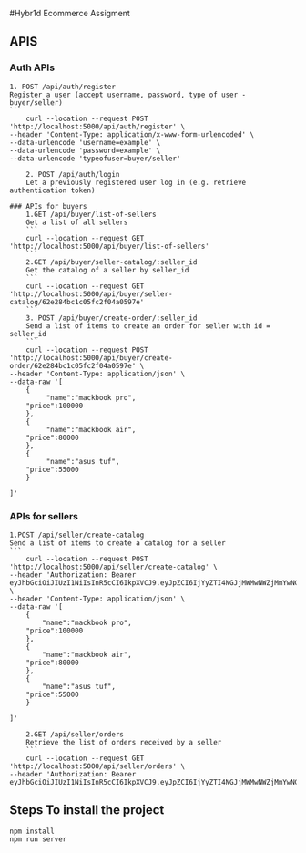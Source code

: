 #Hybr1d Ecommerce Assigment

## APIS
### Auth APIs
    1. POST /api/auth/register
    Register a user (accept username, password, type of user - buyer/seller)
    ```
        curl --location --request POST 'http://localhost:5000/api/auth/register' \
    --header 'Content-Type: application/x-www-form-urlencoded' \
    --data-urlencode 'username=example' \
    --data-urlencode 'password=example' \
    --data-urlencode 'typeofuser=buyer/seller'
```
    2. POST /api/auth/login
    Let a previously registered user log in (e.g. retrieve authentication token)

### APIs for buyers
    1.GET /api/buyer/list-of-sellers
    Get a list of all sellers
    ```
    curl --location --request GET 'http://localhost:5000/api/buyer/list-of-sellers'
    ```
    2.GET /api/buyer/seller-catalog/:seller_id
    Get the catalog of a seller by seller_id
    ```
    curl --location --request GET 'http://localhost:5000/api/buyer/seller-catalog/62e284bc1c05fc2f04a0597e'
    ```
    3. POST /api/buyer/create-order/:seller_id
    Send a list of items to create an order for seller with id = seller_id
    ```
    curl --location --request POST 'http://localhost:5000/api/buyer/create-order/62e284bc1c05fc2f04a0597e' \
--header 'Content-Type: application/json' \
--data-raw '[
    {
         "name":"mackbook pro",
    "price":100000
    },
    {
         "name":"mackbook air",
    "price":80000
    },
    {
         "name":"asus tuf",
    "price":55000
    }

]'
```

### APIs for sellers
    1.POST /api/seller/create-catalog
    Send a list of items to create a catalog for a seller
    ```
        curl --location --request POST 'http://localhost:5000/api/seller/create-catalog' \
    --header 'Authorization: Bearer eyJhbGciOiJIUzI1NiIsInR5cCI6IkpXVCJ9.eyJpZCI6IjYyZTI4NGJjMWMwNWZjMmYwNGEwNTk3ZSIsImlhdCI6MTY1OTAyMjE5MCwiZXhwIjoxNjYxNjE0MTkwfQ.kBT_Iamw7pJccO0BXhBaWCJXuFO6FX6vVUmSOKqnduY' \
    --header 'Content-Type: application/json' \
    --data-raw '[
        {
            "name":"mackbook pro",
        "price":100000
        },
        {
            "name":"mackbook air",
        "price":80000
        },
        {
            "name":"asus tuf",
        "price":55000
        }

    ]'
```
    2.GET /api/seller/orders
    Retrieve the list of orders received by a seller
    ```
    curl --location --request GET 'http://localhost:5000/api/seller/orders' \
--header 'Authorization: Bearer eyJhbGciOiJIUzI1NiIsInR5cCI6IkpXVCJ9.eyJpZCI6IjYyZTI4NGJjMWMwNWZjMmYwNGEwNTk3ZSIsImlhdCI6MTY1OTAyMjE5MCwiZXhwIjoxNjYxNjE0MTkwfQ.kBT_Iamw7pJccO0BXhBaWCJXuFO6FX6vVUmSOKqnduY'

```
## Steps To install the project
```
npm install
npm run server
```

